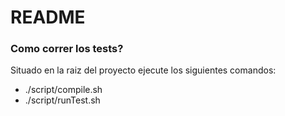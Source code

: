 # README #

### Como correr los tests? ###
Situado en la raiz del proyecto ejecute los siguientes comandos:
* ./script/compile.sh
* ./script/runTest.sh
